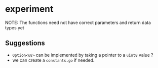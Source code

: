 # experiment

NOTE: The functions need not have correct parameters and return data types yet

## Suggestions

- `Option<u8>` can be implemented by taking a pointer to a `uint8` value ?
- we can create a `constants.go` if needed.
